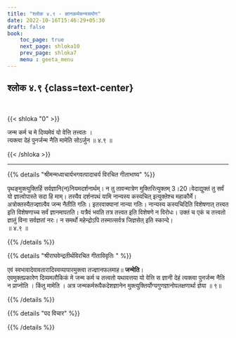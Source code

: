 ```yaml
---
title: "श्लोक ४.९ - ज्ञानकर्मसन्यसयोग"
date: 2022-10-16T15:46:29+05:30
draft: false
book:
    toc_page: true
    next_page: shloka10
    prev_page: shloka7
    menu : geeta_menu
---
```




## श्लोक ४.९ {class=text-center}

<br/>

{{< shloka  "0"  >}}

जन्म कर्म च मे दिव्यमेवं यो वेत्ति तत्त्वतः ।  
त्यक्त्वा देहं पुनर्जन्म नैति मामेति सोऽर्जुन ॥ ४.९ ॥

{{< /shloka >}}

---


{{% details "श्रीमन्मध्वाचार्यभगवत्पादाचर्य विरचित  गीताभाष्य" %}}

पृथङ्मुक्त्युक्तिर्हि सर्वज्ञानि(न)नियमदर्शनार्थम्। न 
तु तावन्मात्रेण मुक्तिरित्युक्तम् 3।20।वेदाद्युक्तं तु 
सर्वं यो ज्ञात्वोपास्ते सदा हि माम्। तस्यैव दर्शनपथं 
यामि नान्यस्य कस्यचित् इत्युक्तेश्च महाकौर्मे। 
अत्रोक्तस्यैतज्ज्ञात्वैव जन्म नैतीति गतिः। 
इतरवाक्यानां नान्या गतिः। नान्यस्य कस्यचिदिति 
विशेषणात् तत्त्वत इति विशेषणाच्च सर्वं ज्ञानमापतति। 
यत्रैवं भवति तत्र तत्त्वत इति विशेषणे न विरोधः। उक्तं 
च एकं च तत्त्वतो ज्ञातुं विना सर्वज्ञतां नरः। न समर्थो 
महेन्द्रोऽपि तस्मात्सर्वत्र जिज्ञसेत् इति स्कान्दे।   
॥ ४.९ ॥

{{% /details %}}



{{% details "श्रीराघवेन्द्रतीर्थविरचित गीताविवृतिः " %}}

एवं स्वभावादेवावतारादिस्वव्यापारमुक्त्वा तज्ज्ञानफलमाह॥ **जन्मेति**।  
एवमुक्तप्रकारेण दिव्यमलौकिकं मे जन्म कर्म च तत्त्वतो यथावत्तया यो वेत्ति स
ज्ञानी देहं त्यक्त्वा पुनर्जन्म नैति न प्राप्नोति । किंतु मामेति । अत्र
जन्मकर्मरूपैकदेशज्ञानेन मुक्त्युक्तिर्योग्यगुणज्ञानोपलक्षणार्था ज्ञेया ॥ ९॥

{{% /details %}}



{{% details "पद विचार" %}}


{{% /details %}}
